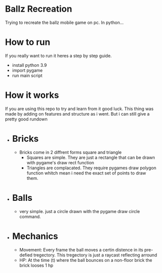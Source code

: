 # Ballz Recreation
Trying to recreate the ballz mobile game on pc. In python...

# How to run
If you really want to run it heres a step by step guide.
- install python 3.9
- import pygame
- run main script

# How it works
If you are using this repo to try and learn from it good luck. This thing was made by adding on features and structure as i went. But i can still give a pretty good rundown

- # Bricks 
  - Bricks come in 2 diffrent forms square and triangle
    - Squares are simple. They are just a rectangle that can be drawn with pygame's draw rect function
    - Triangles are complacated. They require pygames draw polygon function whitch mean i need the exact set of points to draw them.
- # Balls
  - very simple. just a circle drawn with the pygame draw circle command.

- # Mechanics
  - Movement: Every frame the ball moves a certin distence in its pre-defied tregectory. This tregectory is just a raycast reflecting arround 
  - HP: At the time (t) where the ball bounces on a non-floor brick the brick looses 1 hp
